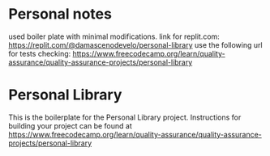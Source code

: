 # Personal notes
used boiler plate with minimal modifications. link for replit.com: https://replit.com/@damascenodevelo/personal-library use the following url for tests checking: https://www.freecodecamp.org/learn/quality-assurance/quality-assurance-projects/personal-library

# Personal Library

This is the boilerplate for the Personal Library project. Instructions for building your project can be found at https://www.freecodecamp.org/learn/quality-assurance/quality-assurance-projects/personal-library
